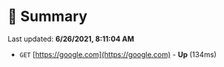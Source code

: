 # 📖 Summary
Last updated: **6/26/2021, 8:11:04 AM**

- `GET` [https://google.com](https://google.com) - **Up** (134ms)
